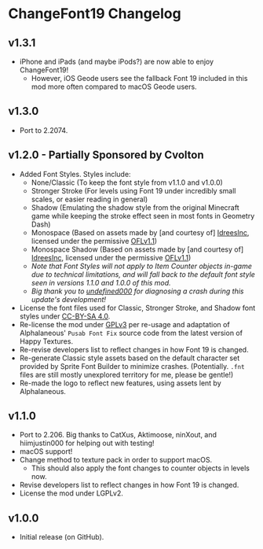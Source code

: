 # ChangeFont19 Changelog
## v1.3.1
- iPhone and iPads (and maybe iPods?) are now able to enjoy ChangeFont19!
  - However, iOS Geode users see the fallback Font 19 included in this mod more often compared to macOS Geode users.
## v1.3.0
- Port to 2.2074.
## v1.2.0 - Partially Sponsored by Cvolton
- Added Font Styles. Styles include:
  - None/Classic (To keep the font style from v1.1.0 and v1.0.0)
  - Stronger Stroke (For levels using Font 19 under incredibly small scales, or easier reading in general)
  - Shadow (Emulating the shadow style from the original Minecraft game while keeping the stroke effect seen in most fonts in Geometry Dash)
  - Monospace (Based on assets made by [and courtesy of] [IdreesInc](https://github.com/IdreesInc/Monocraft), licensed under the permissive [OFLv1.1](https://openfontlicense.org/))
  - Monospace Shadow (Based on assets made by [and courtesy of] [IdreesInc](https://github.com/IdreesInc/Monocraft), licensed under the permissive [OFLv1.1](https://openfontlicense.org/))
  - <cy>*Note that Font Styles will not apply to Item Counter objects in-game due to technical limitations, and will fall back to the default font style seen in versions 1.1.0 and 1.0.0 of this mod.*</c>
  - <cy>*Big thank you to [undefined000](https://github.com/undefined000) for diagnosing a crash during this update's development!*</c>
- License the font files used for Classic, Stronger Stroke, and Shadow font styles under [CC-BY-SA 4.0](https://creativecommons.org/licenses/by-sa/4.0/legalcode.txt).
- Re-license the mod under [GPLv3](https://www.gnu.org/licenses/gpl-3.0.en.html#license-text) per re-usage and adaptation of Alphalaneous' `Pusab Font Fix` source code from the latest version of Happy Textures.
- Re-revise developers list to reflect changes in how Font 19 is changed.
- Re-generate Classic style assets based on the default character set provided by Sprite Font Builder to minimize crashes. (Potentially. `.fnt` files are still mostly unexplored territory for me, please be gentle!)
- Re-made the logo to reflect new features, using assets lent by Alphalaneous.
## v1.1.0
- Port to 2.206. Big thanks to CatXus, Aktimoose, ninXout, and hiimjustin000 for helping out with testing!
- macOS support!
- Change method to texture pack in order to support macOS.
  - This should also apply the font changes to counter objects in levels now.
- Revise developers list to reflect changes in how Font 19 is changed.
- License the mod under LGPLv2.
## v1.0.0
- Initial release (on GitHub).
